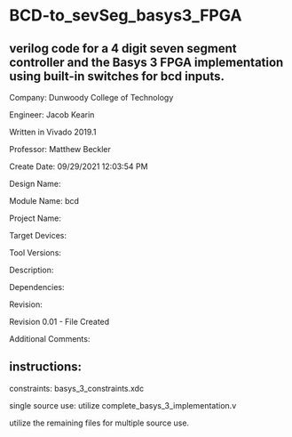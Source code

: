 # BCD-to_sevSeg_basys3_FPGA
## verilog code for a 4 digit seven segment controller and the Basys 3 FPGA implementation using built-in switches for bcd inputs.

Company: Dunwoody College of Technology

Engineer: Jacob Kearin

Written in Vivado 2019.1

Professor: Matthew Beckler


Create Date: 09/29/2021 12:03:54 PM

Design Name: 

Module Name: bcd

Project Name: 

Target Devices: 

Tool Versions: 

Description: 

Dependencies: 
 
Revision:

Revision 0.01 - File Created

Additional Comments:

## instructions:
constraints: basys_3_constraints.xdc

single source use: utilize complete_basys_3_implementation.v

utilize the remaining files for multiple source use.
